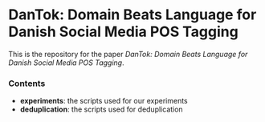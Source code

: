 # DanTok: Domain Beats Language for Danish Social Media POS Tagging

This is the repository for the paper *DanTok: Domain Beats Language for Danish Social Media POS Tagging*.

### Contents

* **experiments**: the scripts used for our experiments
* **deduplication**: the scripts used for deduplication
